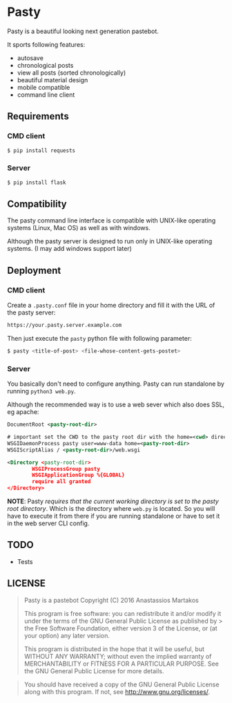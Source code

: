 Pasty
=====
Pasty is a beautiful looking next generation pastebot.

It sports following features:
  - autosave
  - chronological posts
  - view all posts (sorted chronologically)
  - beautiful material design
  - mobile compatible
  - command line client

Requirements
------------
### CMD client
```sh
$ pip install requests
```

### Server
```sh
$ pip install flask
```

Compatibility
-------------
The pasty command line interface is compatible with UNIX-like operating systems (Linux, Mac OS) as well as with windows.

Although the pasty server is designed to run only in UNIX-like operating systems. (I may add windows support later)

Deployment
----------
### CMD client
Create a `.pasty.conf` file in your home directory and fill it with the URL of the pasty server:
```sh
https://your.pasty.server.example.com
```

Then just execute the `pasty` python file with following parameter:
```sh
$ pasty <title-of-post> <file-whose-content-gets-postet>
```

### Server
You basically don't need to configure anything. Pasty can run standalone by running `python3 web.py`.

Although the recommended way is to use a web sever which also does SSL, eg apache:
```xml
DocumentRoot <pasty-root-dir>

# important set the CWD to the pasty root dir with the home=<cwd> directive
WSGIDaemonProcess pasty user=www-data home=<pasty-root-dir>
WSGIScriptAlias / <pasty-root-dir>/web.wsgi

<Directory <pasty-root-dir>
        WSGIProcessGroup pasty
        WSGIApplicationGroup %{GLOBAL}
        require all granted
</Directory>
```

**NOTE**: Pasty *requires that the current working directory is set to the pasty root directory*. Which is the directory where `web.py` is located. So you will have to execute it from there if you are running standalone or have to set it in the web server CLI config.

TODO
----
  - Tests

LICENSE
--------
> Pasty is a pastebot Copyright (C) 2016 Anastassios Martakos
>
> This program is free software: you can redistribute it and/or modify it under the terms of the GNU General Public License as published by > the Free Software Foundation, either version 3 of the License, or (at your option) any later version.
>
> This program is distributed in the hope that it will be useful, but WITHOUT ANY WARRANTY; without even the implied warranty of MERCHANTABILITY or FITNESS FOR A PARTICULAR PURPOSE. See the GNU General Public License for more details.

> You should have received a copy of the GNU General Public License along with this program. If not, see http://www.gnu.org/licenses/.
